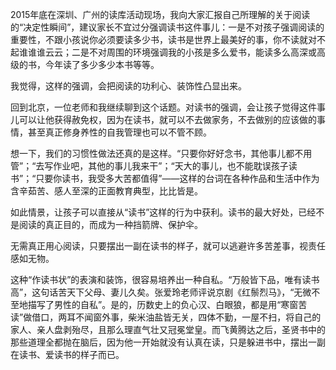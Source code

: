 ﻿---
Title: 装做读书就够了么（转自读库）
Date: 2020-06-11 
Tags:
    - "逃避"
    - '功利'
categories: ["essay"]
---

2015年底在深圳、广州的读库活动现场，我向大家汇报自己所理解的关于阅读的“决定性瞬间”，建议家长不宜过分强调读书这件事儿：一是不对孩子强调阅读的重要性，不跟小孩说你必须要读多少书，读书是世界上最美好的事，你不读就对不起谁谁谁云云；二是不对周围的环境强调我的小孩是多么爱书，能读多么高深或高级的书，今年读了多少多少本书等等。

我觉得，这样的强调，会把阅读的功利心、装饰性凸显出来。

回到北京，一位老师和我继续聊到这个话题。对读书的强调，会让孩子觉得这件事儿可以让他获得赦免权，因为在读书，就可以不去做家务，不去做别的应该做的事情，甚至真正修身养性的自我管理也可以不管不顾。

想一下，我们的习惯性做法还真的是这样。“只要你好好念书，其他事儿都不用管”；“去写作业吧，其他的事儿我来干”；“天大的事儿，也不能耽误孩子读书”；“只要你读书，我受多大苦都值得”——这样的台词在各种作品和生活中作为含辛茹苦、感人至深的正面教育典型，比比皆是。

如此情景，让孩子可以直接从“读书”这样的行为中获利。读书的最大好处，已经不是阅读的真正目的，而成为一种挡箭牌、保护伞。

无需真正用心阅读，只要摆出一副在读书的样子，就可以逃避许多苦差事，视责任感如无物。

这种“作读书状”的表演和装饰，很容易培养出一种自私。“万般皆下品，唯有读书高”，这句话苦天下父母、妻儿久矣。张爱玲老师评说京剧《红鬃烈马》，“无微不至地描写了男性的自私”。是的，历数史上的负心汉、白眼狼，都是用“寒窗苦读”做借口，两耳不闻窗外事，柴米油盐皆无关，四体不勤，一屋不扫，将自己的家人、亲人盘剥殆尽，且那么理直气壮又冠冕堂皇。而飞黄腾达之后，圣贤书中的那些道理全都抛在脑后，因为他一开始就没有认真在读，只是躲进书中，摆出一副在读书、爱读书的样子而已。